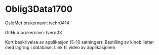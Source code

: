 # Oblig3Data1700
OsloMet brukernavn: ivchr0414

GitHub brukernavn: Ivern03

Kort beskrivelse av applikasjon (5-10 setninger): Bestilling av kinobilletter med lagring i database. Link til video av applikasjonen:
